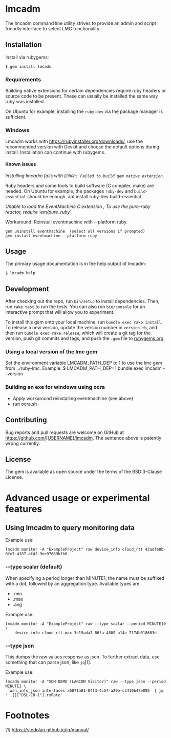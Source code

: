 # lmcadm

The lmcadm command line utility strives to provide an admin and script friendly interface to select LMC functionality.

## Installation

Install via rubygems:

    $ gem install lmcadm

### Requirements
Building native extensions for certain dependencies require ruby headers or source code to be present.
These can usually be installed the same way ruby was installed.

On Ubuntu for example, installing the `ruby-dev` via the package manager is sufficient.

### Windows

Lmcadm works with https://rubyinstaller.org/downloads/, use the recommended version with Devkit and choose the default options during install.
Installation can continue with rubygems.

#### Known issues
*Installing lmcadm fails with `ERROR: Failed to build gem native extension.`*

Ruby headers and some tools to build software (C compiler, make) are needed.
On Ubuntu for example, the packages `ruby-dev` and `build-essential` should be enough.
    apt install ruby-dev build-essential

*Unable to load the EventMachine C extension ; To use the pure-ruby reactor, require 'em/pure_ruby'*

Workaround: Reinstall eventmachine with --platform ruby.

    gem uninstall eventmachine  (select all versions if prompted)
    gem install eventmachine --platform ruby

## Usage

The primary usage documentation is in the help output of lmcadm:

    $ lmcadm help

## Development

After checking out the repo, run `bin/setup` to install dependencies. Then, run `rake test` to run the tests. You can also run `bin/console` for an interactive prompt that will allow you to experiment.

To install this gem onto your local machine, run `bundle exec rake install`. To release a new version, update the version number in `version.rb`, and then run `bundle exec rake release`, which will create a git tag for the version, push git commits and tags, and push the `.gem` file to [rubygems.org](https://rubygems.org).

### Using a local version of the lmc gem

Set the environment variable LMCADM\_PATH\_DEP to 1 to use the _lmc_ gem from ../ruby-lmc.
Example:
    $ LMCADM_PATH_DEP=1 bundle exec lmcadm --version

### Building an exe for windows using ocra

* Apply workaround reinstalling eventmachine (see above)
* run ocra.sh

## Contributing

Bug reports and pull requests are welcome on GitHub at https://github.com/[USERNAME]/lmcadm.
The sentence above is patently wrong currently.

## License

The gem is available as open source under the terms of the BSD 3-Clause License.

# Advanced usage or experimental features

## Using lmcadm to query monitoring data

Example use:

    lmcadm monitor -A "ExampleProject" raw device_info cloud_rtt 42adf60b-0fe7-4187-af4f-9ee97669bfb0

### --type scalar (default)

When specifying a period longer than MINUTE1, the name must be suffixed with a dot, followed by an aggregation type.
Available types are
* .min
* .max
* .avg

Example use:

    lmcadm monitor -A "ExampleProject" raw --type scalar --period MINUTE10 \
        device_info cloud_rtt.max 3e19ada7-86fa-4809-a14e-7174b018603d


### --type json

This dumps the raw values response as json.
To further extract data, use something that can parse json, like `jq`[1].

Example use:

    lmcadm monitor -A "SDN-DEMO (LANCOM Visitor)" raw --type json --period MINUTE1 \
      wan_info_json interfaces a6871a81-84f3-4c57-a20e-c3410b47e895  | jq ' .[]["DSL-CH-1"].rxRate'

# Footnotes
[1] https://stedolan.github.io/jq/manual/